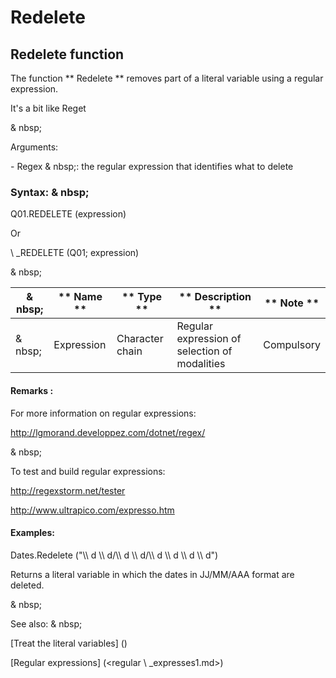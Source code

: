 # Redelete

## Redelete function

The function ** Redelete ** removes part of a literal variable using a regular expression.

It's a bit like Reget

& nbsp;

Arguments:

\- Regex & nbsp;: the regular expression that identifies what to delete

### Syntax: & nbsp;

Q01.REDELETE (expression)

Or

\ _REDELETE (Q01; expression)

& nbsp;

|& nbsp;|** Name ** |** Type ** |** Description ** |** Note ** |
|--- |--- |--- |--- |--- |
|& nbsp;|Expression |Character chain |Regular expression of selection of modalities |Compulsory |


#### Remarks :

For more information on regular expressions:

http://lgmorand.developpez.com/dotnet/regex/

& nbsp;

To test and build regular expressions:

http://regexstorm.net/tester

http://www.ultrapico.com/expresso.htm

#### Examples:

Dates.Redelete ("\\\ d \\\ d/\\\ d \\\ d/\\\ d \\\ d \\\ d \\\ d")

Returns a literal variable in which the dates in JJ/MM/AAA format are deleted.

& nbsp;

See also: & nbsp;

[Treat the literal variables] (<Trellious Little Little.MD>)

[Regular expressions] (<regular \ _expresses1.md>)